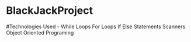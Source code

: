 # BlackJackProject

#Technologies Used - 
  While Loops
  For Loops
  If Else Statements
  Scanners
  Object Oriented Programing
